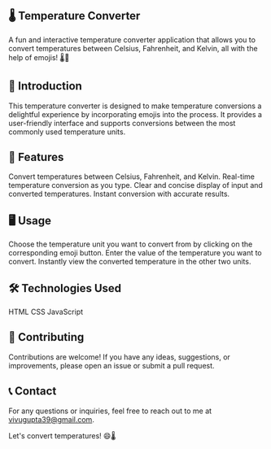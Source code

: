 ## 🌡️ Temperature Converter
A fun and interactive temperature converter application that allows you to convert temperatures between Celsius, Fahrenheit, and Kelvin, all with the help of emojis! 🌡️💪

## 📖 Introduction
This temperature converter is designed to make temperature conversions a delightful experience by incorporating emojis into the process. It provides a user-friendly interface and supports conversions between the most commonly used temperature units.

## 🚀 Features
Convert temperatures between Celsius, Fahrenheit, and Kelvin.
Real-time temperature conversion as you type.
Clear and concise display of input and converted temperatures.
Instant conversion with accurate results.

## 🖥️ Usage
Choose the temperature unit you want to convert from by clicking on the corresponding emoji button.
Enter the value of the temperature you want to convert.
Instantly view the converted temperature in the other two units.

## 🛠️ Technologies Used
HTML
CSS
JavaScript

## 🤝 Contributing
Contributions are welcome! If you have any ideas, suggestions, or improvements, please open an issue or submit a pull request.

## 📞 Contact
For any questions or inquiries, feel free to reach out to me at vivugupta39@gmail.com.

Let's convert temperatures! 😄🌡️
